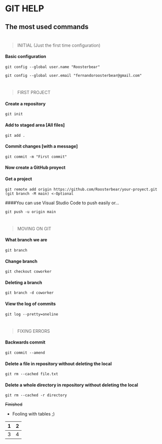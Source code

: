 # GIT HELP
## The most used commands ##

#
> INITIAL (Just the first time configuration)

#### Basic configuration ####
```git
git config --global user.name "Roosterbear"

git config --global user.email "fernandoroosterbear@gmail.com"
```

#
> FIRST PROJECT 

#### Create a repository ####
```git
git init
```
#### Add to staged area [All files] ####
```git
git add .
```
#### Commit changes [with a message] ####
```git
git commit -m "First commit"
```
#### Now create a GitHub proyect

#### Get a project ####
```git
git remote add origin https://github.com/Roosterbear/your-proyect.git
(git branch -M main) <-Optional
```
####You can use Visual Studio Code to push easily 
or...
```git
git push -u origin main
```

#
> MOVING ON GIT

#### What branch we are ####
```git
git branch
```

#### Change branch ####
```git
git checkout coworker
```
#### Deleting a branch ####
```git
git branch -d coworker
```
#### View the log of commits ####
```git
git log --pretty=oneline
```

#
> FIXING ERRORS

#### Backwards commit ####
```git
git commit --amend
```
#### Delete a file in repository without deleting the local ####
```git
git rm --cached file.txt
```
#### Delete a whole directory in repository without deleting the local ####
```git
git rm --cached -r directory
```


~~Finished~~

* Fooling with tables ;)

| 1 | 2 |
| -: | -: |
| 3 | 4 |
